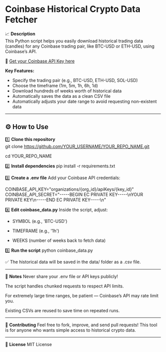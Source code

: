 # Coinbase Historical Crypto Data Fetcher

📈 **Description**  
This Python script helps you easily download historical trading data (candles) for any Coinbase trading pair, like BTC-USD or ETH-USD, using Coinbase’s API.

🔗 [Get your Coinbase API Key here](https://www.coinbase.com/developer-platform/products/exchange-api)

**Key Features:**
- Specify the trading pair (e.g., BTC-USD, ETH-USD, SOL-USD)
- Choose the timeframe (1m, 5m, 1h, 6h, 1d)
- Download hundreds of weeks worth of historical data
- Automatically saves the data as a clean CSV file
- Automatically adjusts your date range to avoid requesting non-existent data 

---

## ⚙️ How to Use

1️⃣ **Clone this repository**  
git clone https://github.com/YOUR_USERNAME/YOUR_REPO_NAME.git

cd YOUR_REPO_NAME

2️⃣ **Install dependencies**
pip install -r requirements.txt


3️⃣ **Create a .env file**
Add your Coinbase API credentials:

COINBASE_API_KEY="organizations/{org_id}/apiKeys/{key_id}"
COINBASE_API_SECRET="-----BEGIN EC PRIVATE KEY-----\nYOUR PRIVATE KEY\n-----END EC PRIVATE KEY-----\n"


4️⃣ **Edit coinbase_data.py**
Inside the script, adjust:

- SYMBOL (e.g., 'BTC-USD')

- TIMEFRAME (e.g., '1h')

- WEEKS (number of weeks back to fetch data)

5️⃣ **Run the script**
python coinbase_data.py

✅ The historical data will be saved in the data/ folder as a .csv file.

---

📄 **Notes**
Never share your .env file or API keys publicly!

The script handles chunked requests to respect API limits. 

For extremely large time ranges, be patient — Coinbase’s API may rate limit you.

Existing CSVs are reused to save time on repeated runs.

---

🤝 **Contributing**
Feel free to fork, improve, and send pull requests!
This tool is for anyone who wants simple access to historical crypto data.

---

📜 **License**
MIT License
